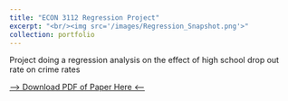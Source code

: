 ```yaml
---
title: "ECON 3112 Regression Project"
excerpt: "<br/><img src='/images/Regression_Snapshot.png'>"
collection: portfolio
---
```


Project doing a regression analysis on the effect of high school drop out rate on crime rates

[--> Download PDF of Paper Here <--](http://damullutkid.github.io/files/ECON3112project.pdf)
